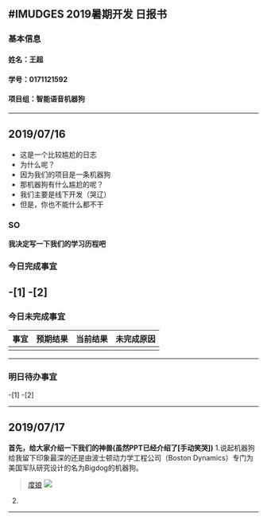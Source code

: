 #IMUDGES 2019暑期开发 日报书
--------------
### 基本信息
#### 姓名：王超
####  学号：0171121592
#### 项目组：智能语音机器狗
------

## 2019/07/16

- 这是一个比较尴尬的日志
- 为什么呢？ 
- 因为我们的项目是一条机器狗
- 那机器狗有什么尴尬的呢？
- 我们主要是线下开发（哭辽）
- 但是，你也不能什么都不干
### SO
**我决定写一下我们的学习历程吧**



### 今日完成事宜
-[1]
-[2]
--------
### 今日未完成事宜
| 事宜 | 预期结果 | 当前结果 | 未完成原因 |
|:------:|--------:|:--------:|:----------:|
|       |         |       |           |

------
### 明日待办事宜
-[1]
-[2]

--------------------------
## 2019/07/17
**首先，给大家介绍一下我们的神兽(虽然PPT已经介绍了[手动笑哭])**
1.说起机器狗给我留下印象最深的还是由波士顿动力学工程公司（Boston Dynamics）专门为美国军队研究设计的名为Bigdog的机器狗。
> [度娘](https://baike.baidu.com/item/%E5%A4%A7%E7%8B%97%E6%9C%BA%E5%99%A8%E4%BA%BA/12713003?fromtitle=%E5%A4%A7%E7%8B%97&fromid=3979564&fr=aladdin)
![](https://baike.baidu.com/pic/%E5%A4%A7%E7%8B%97%E6%9C%BA%E5%99%A8%E4%BA%BA/12713003/23701305/728da9773912b31ba06b15e68a18367adbb4e1fe?fr=lemma&ct=cover#aid=23701305&pic=728da9773912b31ba06b15e68a18367adbb4e1fe)
> 
> 
> 
> 
> 
2.





-----------------

